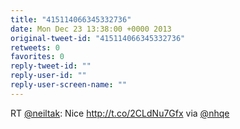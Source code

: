 ```yaml
---
title: "415114066345332736"
date: Mon Dec 23 13:38:00 +0000 2013
original-tweet-id: "415114066345332736"
retweets: 0
favorites: 0
reply-tweet-id: ""
reply-user-id: ""
reply-user-screen-name: ""
---
```

RT <a href="https://twitter.com/neiltak">@neiltak</a>: Nice http://t.co/2CLdNu7Gfx via <a href="https://twitter.com/nhqe">@nhqe</a>
